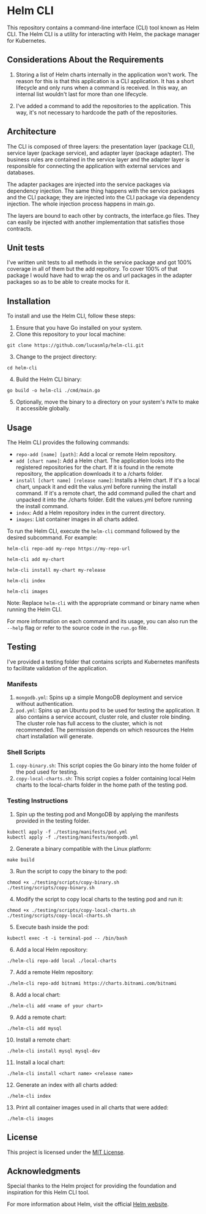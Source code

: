 # Helm CLI

This repository contains a command-line interface (CLI) tool known as Helm CLI. The Helm CLI is a utility for interacting with Helm, the package manager for Kubernetes.

## Considerations About the Requirements

1. Storing a list of Helm charts internally in the application won't work. The reason for this is that this application is a CLI application. It has a short lifecycle and only runs when a command is received. In this way, an internal list wouldn't last for more than one lifecycle.

2. I've added a command to add the repositories to the application. This way, it's not necessary to hardcode the path of the repositories.

## Architecture

The CLI is composed of three layers: the presentation layer (package CLI), service layer (package service), and adapter layer (package adapter). The business rules are contained in the service layer and the adapter layer is responsible for connecting the application with external services and databases.

The adapter packages are injected into the service packages via dependency injection. The same thing happens with the service packages and the CLI package; they are injected into the CLI package via dependency injection. The whole injection process happens in main.go.

The layers are bound to each other by contracts, the interface.go files. They can easily be injected with another implementation that satisfies those contracts.

## Unit tests

I've written unit tests to all methods in the service package and got 100% coverage in all of them but the add repoitory. To cover 100% of that package I would have had to wrap the os and url packages in the adapter packages so as to be able to create mocks for it.
## Installation

To install and use the Helm CLI, follow these steps:

1. Ensure that you have Go installed on your system.
2. Clone this repository to your local machine:

```shell
git clone https://github.com/lucasmlp/helm-cli.git
```

3. Change to the project directory:

```shell
cd helm-cli
```

4. Build the Helm CLI binary:

```shell
go build -o helm-cli ./cmd/main.go
```

5. Optionally, move the binary to a directory on your system's `PATH` to make it accessible globally.

## Usage

The Helm CLI provides the following commands:

- `repo-add [name] [path]`: Add a local or remote Helm repository.
- `add [chart name]`: Add a Helm chart. The application looks into the registered repositories for the chart. If it is found in the remote repository, the application downloads it to a /charts folder.
- `install [chart name] [release name]`: Installs a Helm chart. If it's a local chart, unpack it and edit the valus.yml before running the install command. If it's a remote chart, the add command pulled the chart and unpacked it into the ./charts folder. Edit the values.yml before running the install command.
- `index`: Add a Helm repository index in the current directory.
- `images`: List container images in all charts added.

To run the Helm CLI, execute the `helm-cli` command followed by the desired subcommand. For example:

```shell
helm-cli repo-add my-repo https://my-repo-url
```

```shell
helm-cli add my-chart
```

```shell
helm-cli install my-chart my-release
```

```shell
helm-cli index
```

```shell
helm-cli images
```

Note: Replace `helm-cli` with the appropriate command or binary name when running the Helm CLI.

For more information on each command and its usage, you can also run the `--help` flag or refer to the source code in the `run.go` file.

## Testing

I've provided a testing folder that contains scripts and Kubernetes manifests to facilitate validation of the application.

### Manifests
1. `mongodb.yml`: Spins up a simple MongoDB deployment and service without authentication.
2. `pod.yml`: Spins up an Ubuntu pod to be used for testing the application. It also contains a service account, cluster role, and cluster role binding. The cluster role has full access to the cluster, which is not recommended. The permission depends on which resources the Helm chart installation will generate.

### Shell Scripts
1. `copy-binary.sh`: This script copies the Go binary into the home folder of the pod used for testing.
2. `copy-local-charts.sh`: This script copies a folder containing local Helm charts to the local-charts folder in the home path of the testing pod.

### Testing Instructions
1. Spin up the testing pod and MongoDB by applying the manifests provided in the testing folder.

```shell
kubectl apply -f ./testing/manifests/pod.yml
kubectl apply -f ./testing/manifests/mongodb.yml
```

2. Generate a binary compatible with the Linux platform:
```shell
make build
```

3. Run the script to copy the binary to the pod:

```shell
chmod +x ./testing/scripts/copy-binary.sh
./testing/scripts/copy-binary.sh
```

4. Modify the script to copy local charts to the testing pod and run it:

```shell
chmod +x ./testing/scripts/copy-local-charts.sh
./testing/scripts/copy-local-charts.sh
```

5. Execute bash inside the pod:

```shell
kubectl exec -t -i terminal-pod -- /bin/bash
```

6. Add a local Helm repository:

```shell
./helm-cli repo-add local ./local-charts
```

7. Add a remote Helm repository:

```shell
./helm-cli repo-add bitnami https://charts.bitnami.com/bitnami
```

8. Add a local chart:

```shell
./helm-cli add <name of your chart>
```

9. Add a remote chart:

```shell
./helm-cli add mysql
```

10. Install a remote chart:

```shell
./helm-cli install mysql mysql-dev
```

11. Install a local chart:

```shell
./helm-cli install <chart name> <release name>
```

12. Generate an index with all charts added:

```shell
./helm-cli index
```

13. Print all container images used in all charts that were added:

```shell
./helm-cli images
```

## License

This project is licensed under the [MIT License](LICENSE).

## Acknowledgments

Special thanks to the Helm project for providing the foundation and inspiration for this Helm CLI tool.

For more information about Helm, visit the official [Helm website](https://helm.sh/).
